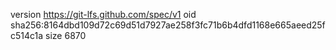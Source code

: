 version https://git-lfs.github.com/spec/v1
oid sha256:8164dbd109d72c69d51d7927ae258f3fc71b6b4dfd1168e665aeed25fc514c1a
size 6870
